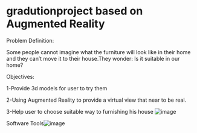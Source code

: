 # gradutionproject based on Augmented Reality


Problem Definition:

Some people cannot imagine what the furniture will look like in their home and they can’t move it to their house.They wonder: Is it suitable in our home?

Objectives:

1-Provide 3d models for user to try them

2-Using Augmented Reality to provide 
    a virtual view that near to be real.

3-Help user to choose suitable way to
    furnishing his house
![image](https://github.com/Zead-Fekry/SmartFurniture/assets/77162607/c221492e-bce9-4132-85d6-c473ef566943)

Software Tools![image](https://github.com/Zead-Fekry/SmartFurniture/assets/77162607/7b33d486-d031-4c01-9f2d-70e8a89ce50a)



        




